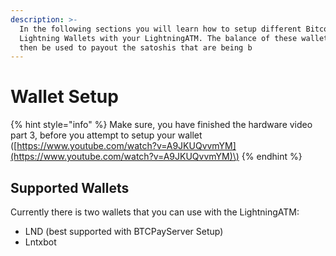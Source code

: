 ```yaml
---
description: >-
  In the following sections you will learn how to setup different Bitcoin
  Lightning Wallets with your LightningATM. The balance of these wallets will
  then be used to payout the satoshis that are being b
---
```


# Wallet Setup

{% hint style="info" %}
Make sure, you have finished the hardware video part 3, before you attempt to setup your wallet \([https://www.youtube.com/watch?v=A9JKUQvvmYM](https://www.youtube.com/watch?v=A9JKUQvvmYM)\)
{% endhint %}

## Supported Wallets

Currently there is two wallets that you can use with the LightningATM:

* LND \(best supported with BTCPayServer Setup\)
* Lntxbot

